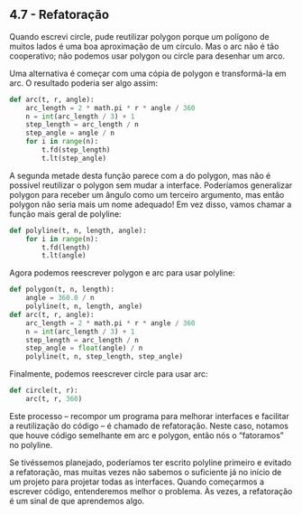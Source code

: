## 4.7 - Refatoração

Quando escrevi circle, pude reutilizar polygon porque um polígono de muitos lados é uma boa aproximação de um círculo. Mas o arc não é tão cooperativo; não podemos usar polygon ou circle para desenhar um arco.

Uma alternativa é começar com uma cópia de polygon e transformá-la em arc. O resultado poderia ser algo assim:

```python
def arc(t, r, angle):
    arc_length = 2 * math.pi * r * angle / 360
    n = int(arc_length / 3) + 1
    step_length = arc_length / n
    step_angle = angle / n
    for i in range(n):
        t.fd(step_length)
        t.lt(step_angle)
```

A segunda metade desta função parece com a do polygon, mas não é possível reutilizar o polygon sem mudar a interface. Poderíamos generalizar polygon para receber um ângulo como um terceiro argumento, mas então polygon não seria mais um nome adequado! Em vez disso, vamos chamar a função mais geral de polyline:

```python
def polyline(t, n, length, angle):
    for i in range(n):
        t.fd(length)
        t.lt(angle)
```

Agora podemos reescrever polygon e arc para usar polyline:

```python
def polygon(t, n, length):
    angle = 360.0 / n
    polyline(t, n, length, angle)
def arc(t, r, angle):
    arc_length = 2 * math.pi * r * angle / 360
    n = int(arc_length / 3) + 1
    step_length = arc_length / n
    step_angle = float(angle) / n
    polyline(t, n, step_length, step_angle)
```

Finalmente, podemos reescrever circle para usar arc:

```python
def circle(t, r):
    arc(t, r, 360)
```

Este processo – recompor um programa para melhorar interfaces e facilitar a reutilização do código – é chamado de refatoração. Neste caso, notamos que houve código semelhante em arc e polygon, então nós o “fatoramos” no polyline.

Se tivéssemos planejado, poderíamos ter escrito polyline primeiro e evitado a refatoração, mas muitas vezes não sabemos o suficiente já no início de um projeto para projetar todas as interfaces. Quando começarmos a escrever código, entenderemos melhor o problema. Às vezes, a refatoração é um sinal de que aprendemos algo.
